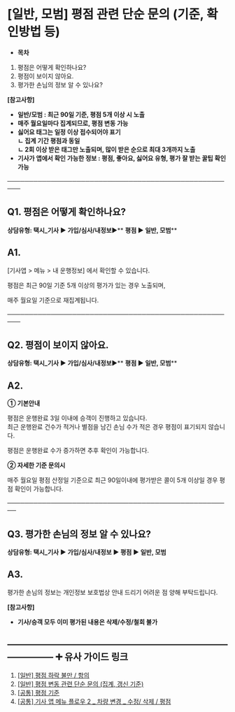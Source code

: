 # [일반, 모범] 평점 관련 단순 문의 (기준, 확인방법 등)

* **목차**

1. 평점은 어떻게 확인하나요?
2. 평점이 보이지 않아요.
3. 평가한 손님의 정보 알 수 있나요?

**[참고사항]**

* **일반/모범 : 최근 90일 기준, 평점 5개 이상 시 노출**
* **매주 월요일마다 집계되므로, 평점 변동 가능**
* **싫어요 태그는 일정 이상 접수되어야 표기  
  ㄴ 집계 기간 평점과 동일  
  ㄴ 2회 이상 받은 태그만 노출되며, 많이 받은 순으로 최대 3개까지 노출**
* **기사가 앱에서 확인 가능한 정보 : 평점, 좋아요, 싫어요 유형, 평가 잘 받는 꿀팁 확인 가능**

─────────────────────────────────────────────────────

**Q1.** **평점은 어떻게 확인하나요?**
--------------------------

**상담유형: **택시\_기사 ▶ 가입/심사/내정보****▶** **평점 ▶ 일반, 모범****

**A1.**
-------

[기사앱 > 메뉴 > 내 운행정보] 에서 확인할 수 있습니다.

평점은 최근 90일 기준 5개 이상의 평가가 있는 경우 노출되며,

매주 월요일 기준으로 재집계됩니다.

─────────────────────────────────────────────────────

**Q2. 평점이 보이지 않아요.**
--------------------

**상담유형: **택시\_기사 ▶ 가입/심사/내정보****▶** **평점 ▶ 일반, 모범****

**A2.**
-------

**① 기본안내**

평점은 운행완료 3일 이내에 승객이 진행하고 있습니다.  
최근 운행완료 건수가 적거나 별점을 남긴 손님 수가 적은 경우 평점이 표기되지 않습니다.

평점은 운행완료 수가 증가하면 추후 확인이 가능합니다.

**② 자세한 기준 문의시**

매주 월요일 평점 산정일 기준으로 최근 90일이내에 평가받은 콜이 5개 이상일 경우 평점 확인이 가능합니다.

────────────────────────────────────────────────────

**Q3.** **평가한 손님의 정보 알 수 있나요?**
-------------------------------

****상담유형: 택시\_기사 ▶ 가입/심사/내정보 ▶ 평점 ▶ 일반, 모범****

**A3.**
-------

평가한 손님의 정보는 개인정보 보호법상 안내 드리기 어려운 점 양해 부탁드립니다.

**[참고사항]**

* **기사/승객 모두 이미 평가된 내용은 삭제/수정/철회 불가**

**―****―****―****―****―****―****―****―****―****―****―****―****―****―****―****―****―****―****―****―****―****―****―****―****―****―****―****―****―** **➕ 유사 가이드 링크**
-----------------------------------------------------------------------------------------------------------------------------------------------------------------

1. [[일반] 평점 하락 불만 / 항의](https://kakaomobilitysupport.zendesk.com/hc/ko/articles/30180960853785--%EC%9D%BC%EB%B0%98-%ED%8F%89%EC%A0%90-%ED%95%98%EB%9D%BD-%EB%B6%88%EB%A7%8C-%ED%95%AD%EC%9D%98)
2. [[일반] 평점 변동 관련 단순 문의 (집계, 갱신 기준)](https://kakaomobilitysupport.zendesk.com/hc/ko/articles/30182628565913--%EC%9D%BC%EB%B0%98-%ED%8F%89%EC%A0%90-%EB%B3%80%EB%8F%99-%EA%B4%80%EB%A0%A8-%EB%8B%A8%EC%88%9C-%EB%AC%B8%EC%9D%98-%EC%A7%91%EA%B3%84-%EA%B0%B1%EC%8B%A0-%EA%B8%B0%EC%A4%80)
3. [[공통] 평점 기준](https://kakaomobilitysupport.zendesk.com/hc/ko/articles/29622474700185--%EA%B3%B5%ED%86%B5-%ED%8F%89%EC%A0%90-%EA%B8%B0%EC%A4%80)
4. [[공통] 기사 앱 메뉴 플로우 2 \_ 차량 변경 \_ 수정/ 삭제 / 평점](https://kakaomobilitysupport.zendesk.com/hc/ko/articles/29195621072409--%EA%B3%B5%ED%86%B5-%EA%B8%B0%EC%82%AC-%EC%95%B1-%EB%A9%94%EB%89%B4-%ED%94%8C%EB%A1%9C%EC%9A%B0-2-%EC%B0%A8%EB%9F%89-%EB%B3%80%EA%B2%BD-%EC%88%98%EC%A0%95-%EC%82%AD%EC%A0%9C-%ED%8F%89%EC%A0%90)